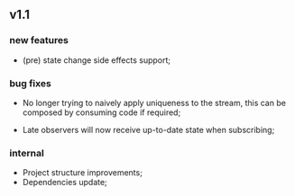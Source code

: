 ## v1.1

### new features

-  (pre) state change side effects support;

### bug fixes

-  No longer trying to naively apply uniqueness to the stream, this can
be composed by consuming code if required;

-  Late observers will now receive up-to-date state when subscribing;

### internal

-  Project structure improvements;
-  Dependencies update;
